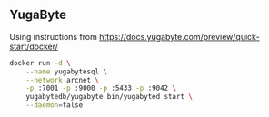 
## YugaByte

Using instructions from https://docs.yugabyte.com/preview/quick-start/docker/ 

```bash
docker run -d \
    --name yugabytesql \
    --network arcnet \
    -p :7001 -p :9000 -p :5433 -p :9042 \
    yugabytedb/yugabyte bin/yugabyted start \
    --daemon=false
```